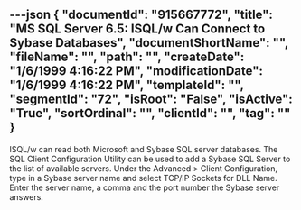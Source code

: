 ---json
{
  "documentId": "915667772",
  "title": "MS SQL Server 6.5: ISQL/w Can Connect to Sybase Databases",
  "documentShortName": "",
  "fileName": "",
  "path": "",
  "createDate": "1/6/1999 4:16:22 PM",
  "modificationDate": "1/6/1999 4:16:22 PM",
  "templateId": "",
  "segmentId": "72",
  "isRoot": "False",
  "isActive": "True",
  "sortOrdinal": "",
  "clientId": "",
  "tag": ""
}
---

ISQL/w can read both Microsoft and Sybase SQL server databases. The SQL Client Configuration Utility can be used to add a Sybase SQL Server to the list of available servers. Under the Advanced &gt; Client Configuration, type in a Sybase server name and select TCP/IP Sockets for DLL Name. Enter the server name, a comma and the port number the Sybase server answers.
